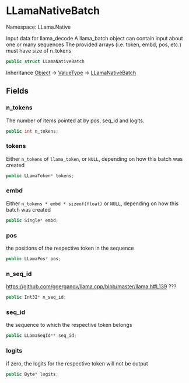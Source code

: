 # LLamaNativeBatch

Namespace: LLama.Native

Input data for llama_decode
 A llama_batch object can contain input about one or many sequences
 The provided arrays (i.e. token, embd, pos, etc.) must have size of n_tokens

```csharp
public struct LLamaNativeBatch
```

Inheritance [Object](https://docs.microsoft.com/en-us/dotnet/api/system.object) → [ValueType](https://docs.microsoft.com/en-us/dotnet/api/system.valuetype) → [LLamaNativeBatch](./llama.native.llamanativebatch.md)

## Fields

### **n_tokens**

The number of items pointed at by pos, seq_id and logits.

```csharp
public int n_tokens;
```

### **tokens**

Either `n_tokens` of `llama_token`, or `NULL`, depending on how this batch was created

```csharp
public LLamaToken* tokens;
```

### **embd**

Either `n_tokens * embd * sizeof(float)` or `NULL`, depending on how this batch was created

```csharp
public Single* embd;
```

### **pos**

the positions of the respective token in the sequence

```csharp
public LLamaPos* pos;
```

### **n_seq_id**

https://github.com/ggerganov/llama.cpp/blob/master/llama.h#L139 ???

```csharp
public Int32* n_seq_id;
```

### **seq_id**

the sequence to which the respective token belongs

```csharp
public LLamaSeqId** seq_id;
```

### **logits**

if zero, the logits for the respective token will not be output

```csharp
public Byte* logits;
```
